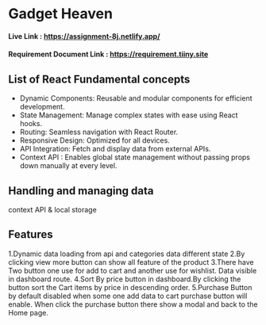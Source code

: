 # Gadget Heaven
#### Live Link : https://assignment-8j.netlify.app/
####  Requirement Document Link : https://requirement.tiiny.site

##  List of React Fundamental concepts
* Dynamic Components: Reusable and modular components for efficient development.
* State Management: Manage complex states with ease using React hooks.
* Routing: Seamless navigation with React Router.
* Responsive Design: Optimized for all devices.
* API Integration: Fetch and display data from external APIs.
* Context API : Enables global state management without passing props down manually at every level.

##  Handling and managing data
 context API & local storage
 ## Features
1.Dynamic data loading from api and categories data different state
2.By clicking view more button can show all feature of the product
3.There have Two button one use for add to cart and another use for wishlist. Data visible in dashboard route.
4.Sort By price button in dashboard.By clicking the button sort the Cart items by price in descending order.
5.Purchase Button by default disabled when some one add data to cart purchase button will enable. When click the purchase button there show a modal and back to the Home page.
